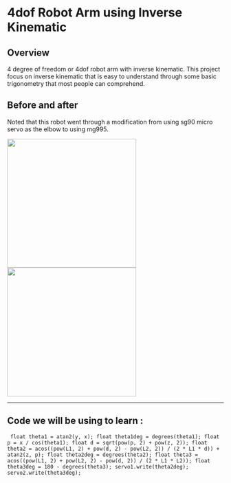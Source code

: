 # 4dof Robot Arm using Inverse Kinematic

## Overview

4 degree of freedom or 4dof robot arm with inverse kinematic. This project focus on inverse kinematic that is easy to understand through some basic trigonometry that most people can comprehend.

## Before and after

Noted that this robot went through a modification from using sg90 micro servo as the elbow to using mg995.

<img src="https://github.com/Sambor2511/4dof-robot-arm-with-inverse-kinematic/assets/76769524/ba028357-59e8-4c9b-ba7f-f2440c37741f" width="300" height="300" />
<img src="https://github.com/Sambor2511/4dof-robot-arm-with-inverse-kinematic/assets/76769524/3dfeb183-0df6-46e1-96cc-723ce5584908
" width="300" height="300" />

---

#####

## Code we will be using to learn :

` float theta1 = atan2(y, x);
 float theta1deg = degrees(theta1);
 float p = x / cos(theta1);
 float d = sqrt(pow(p, 2) + pow(z, 2));
 float theta2 = acos((pow(L1, 2) + pow(d, 2) - pow(L2, 2)) / (2 * L1 * d)) + atan2(z, p);
 float theta2deg = degrees(theta2);
 float theta3 = acos((pow(L1, 2) + pow(L2, 2) - pow(d, 2)) / (2 * L1 * L2));
 float theta3deg = 180 - degrees(theta3);
 servo1.write(theta2deg);
 servo2.write(theta3deg);`
